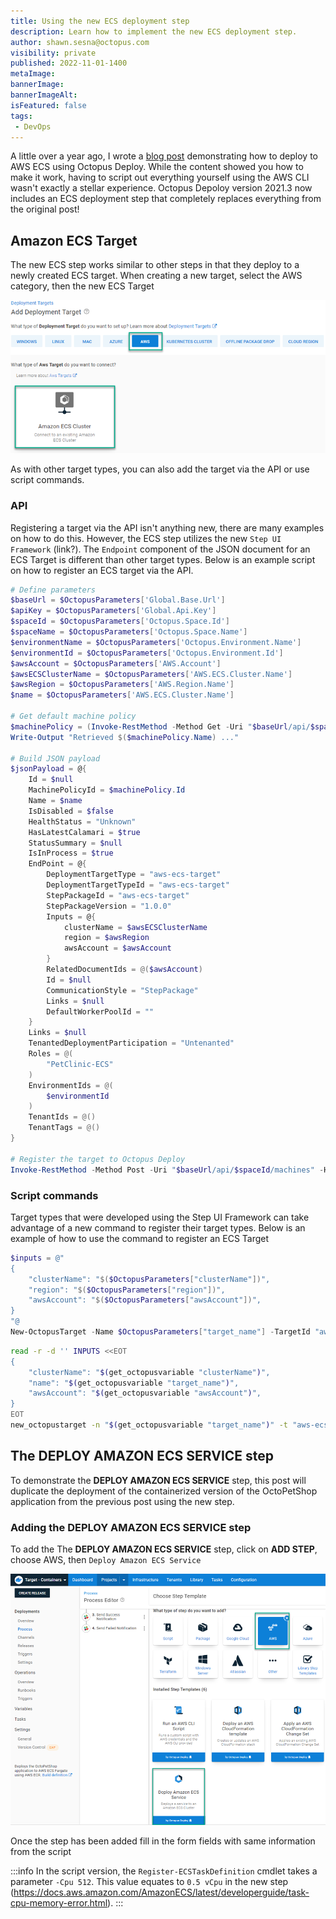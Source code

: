 ```yaml
---
title: Using the new ECS deployment step
description: Learn how to implement the new ECS deployment step.
author: shawn.sesna@octopus.com
visibility: private
published: 2022-11-01-1400
metaImage: 
bannerImage: 
bannerImageAlt: 
isFeatured: false
tags:
 - DevOps
---
```


A little over a year ago, I wrote a [blog post](https://octopus.com/blog/aws-fargate) demonstrating how to deploy to AWS ECS using Octopus Deploy.  While the content showed you how to make it work, having to script out everything yourself using the AWS CLI wasn't exactly a stellar experience.  Octopus Depoloy version 2021.3 now includes an ECS deployment step that completely replaces everything from the original post!

## Amazon ECS Target
The new ECS step works similar to other steps in that they deploy to a newly created ECS target.  When creating a new target, select the AWS category, then the new ECS Target

![](octopus-ecs-target.png)

As with other target types, you can also add the target via the API or use script commands.

### API
Registering a target via the API isn't anything new, there are many examples on how to do this.  However, the ECS step utilizes the new `Step UI Framework` (link?).  The `Endpoint` component of the JSON document for an ECS Target is different than other target types.  Below is an example script on how to register an ECS target via the API.

```powershell
# Define parameters
$baseUrl = $OctopusParameters['Global.Base.Url']
$apiKey = $OctopusParameters['Global.Api.Key']
$spaceId = $OctopusParameters['Octopus.Space.Id']
$spaceName = $OctopusParameters['Octopus.Space.Name']
$environmentName = $OctopusParameters['Octopus.Environment.Name']
$environmentId = $OctopusParameters['Octopus.Environment.Id']
$awsAccount = $OctopusParameters['AWS.Account']
$awsECSClusterName = $OctopusParameters['AWS.ECS.Cluster.Name']
$awsRegion = $OctopusParameters['AWS.Region.Name']
$name = $OctopusParameters['AWS.ECS.Cluster.Name']

# Get default machine policy
$machinePolicy = (Invoke-RestMethod -Method Get -Uri "$baseUrl/api/$spaceId/machinepolicies/all" -Headers @{"X-Octopus-ApiKey"="$apiKey"}) | Where-Object {$_.Name -eq "Default Machine Policy"}
Write-Output "Retrieved $($machinePolicy.Name) ..."

# Build JSON payload
$jsonPayload = @{
	Id = $null
    MachinePolicyId = $machinePolicy.Id
    Name = $name
    IsDisabled = $false
    HealthStatus = "Unknown"
    HasLatestCalamari = $true
    StatusSummary = $null
    IsInProcess = $true
    EndPoint = @{
    	DeploymentTargetType = "aws-ecs-target"
        DeploymentTargetTypeId = "aws-ecs-target"
        StepPackageId = "aws-ecs-target"
        StepPackageVersion = "1.0.0"
        Inputs = @{
        	clusterName = $awsECSClusterName
            region = $awsRegion
            awsAccount = $awsAccount
        }
        RelatedDocumentIds = @($awsAccount)
    	Id = $null
        CommunicationStyle = "StepPackage"
        Links = $null
        DefaultWorkerPoolId = ""
    }
    Links = $null
    TenantedDeploymentParticipation = "Untenanted"
    Roles = @(
    	"PetClinic-ECS"
    )
    EnvironmentIds = @(
    	$environmentId
    )
    TenantIds = @()
    TenantTags = @()
}

# Register the target to Octopus Deploy
Invoke-RestMethod -Method Post -Uri "$baseUrl/api/$spaceId/machines" -Headers @{"X-Octopus-ApiKey"="$apiKey"} -Body ($jsonPayload | ConvertTo-Json -Depth 10)
```

### Script commands
Target types that were developed using the Step UI Framework can take advantage of a new command to register their target types.  Below is an example of how to use the command to register an ECS Target

```powershell PowerShell
$inputs = @"
{
    "clusterName": "$($OctopusParameters["clusterName"])",
    "region": "$($OctopusParameters["region"])",
    "awsAccount": "$($OctopusParameters["awsAccount"])",
}
"@
New-OctopusTarget -Name $OctopusParameters["target_name"] -TargetId "aws-ecs-target" -Inputs $inputs -Roles $OctopusParameters["role"]
```
```bash Bash
read -r -d '' INPUTS <<EOT
{
    "clusterName": "$(get_octopusvariable "clusterName")",
    "name": "$(get_octopusvariable "target_name")",
    "awsAccount": "$(get_octopusvariable "awsAccount")",
}
EOT
new_octopustarget -n "$(get_octopusvariable "target_name")" -t "aws-ecs-target" --inputs "$INPUTS" --roles "$(get_octopusvariable "role")"
```

## The DEPLOY AMAZON ECS SERVICE step
To demonstrate the **DEPLOY AMAZON ECS SERVICE** step, this post will duplicate the deployment of the containerized version of the OctoPetShop application from the previous post using the new step.

### Adding the DEPLOY AMAZON ECS SERVICE step
To add the The **DEPLOY AMAZON ECS SERVICE** step, click on **ADD STEP**, choose AWS, then `Deploy Amazon ECS Service`

![](octopus-deploy-amazon-ecs-service.png)

Once the step has been added fill in the form fields with same information from the script

:::info
In the script version, the `Register-ECSTaskDefinition` cmdlet takes a parameter `-Cpu 512`.  This value equates to `0.5 vCpu` in the new step (https://docs.aws.amazon.com/AmazonECS/latest/developerguide/task-cpu-memory-error.html).
:::
